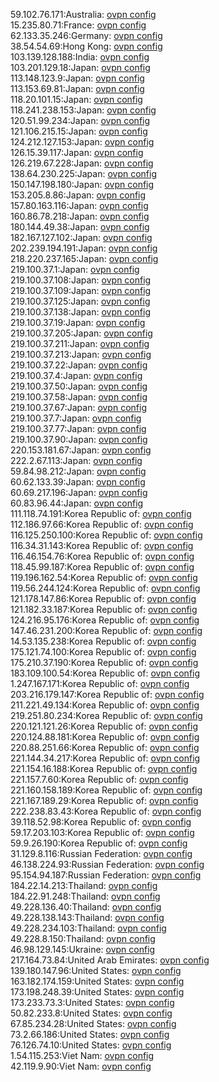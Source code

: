 59.102.76.171:Australia: [ovpn config](vpn/59_102_76_171.ovpn)  
15.235.80.71:France: [ovpn config](vpn/15_235_80_71.ovpn)  
62.133.35.246:Germany: [ovpn config](vpn/62_133_35_246.ovpn)  
38.54.54.69:Hong Kong: [ovpn config](vpn/38_54_54_69.ovpn)  
103.139.128.188:India: [ovpn config](vpn/103_139_128_188.ovpn)  
103.201.129.18:Japan: [ovpn config](vpn/103_201_129_18.ovpn)  
113.148.123.9:Japan: [ovpn config](vpn/113_148_123_9.ovpn)  
113.153.69.81:Japan: [ovpn config](vpn/113_153_69_81.ovpn)  
118.20.101.15:Japan: [ovpn config](vpn/118_20_101_15.ovpn)  
118.241.238.153:Japan: [ovpn config](vpn/118_241_238_153.ovpn)  
120.51.99.234:Japan: [ovpn config](vpn/120_51_99_234.ovpn)  
121.106.215.15:Japan: [ovpn config](vpn/121_106_215_15.ovpn)  
124.212.127.153:Japan: [ovpn config](vpn/124_212_127_153.ovpn)  
126.15.39.117:Japan: [ovpn config](vpn/126_15_39_117.ovpn)  
126.219.67.228:Japan: [ovpn config](vpn/126_219_67_228.ovpn)  
138.64.230.225:Japan: [ovpn config](vpn/138_64_230_225.ovpn)  
150.147.198.180:Japan: [ovpn config](vpn/150_147_198_180.ovpn)  
153.205.8.86:Japan: [ovpn config](vpn/153_205_8_86.ovpn)  
157.80.163.116:Japan: [ovpn config](vpn/157_80_163_116.ovpn)  
160.86.78.218:Japan: [ovpn config](vpn/160_86_78_218.ovpn)  
180.144.49.38:Japan: [ovpn config](vpn/180_144_49_38.ovpn)  
182.167.127.102:Japan: [ovpn config](vpn/182_167_127_102.ovpn)  
202.239.194.191:Japan: [ovpn config](vpn/202_239_194_191.ovpn)  
218.220.237.165:Japan: [ovpn config](vpn/218_220_237_165.ovpn)  
219.100.37.1:Japan: [ovpn config](vpn/219_100_37_1.ovpn)  
219.100.37.108:Japan: [ovpn config](vpn/219_100_37_108.ovpn)  
219.100.37.109:Japan: [ovpn config](vpn/219_100_37_109.ovpn)  
219.100.37.125:Japan: [ovpn config](vpn/219_100_37_125.ovpn)  
219.100.37.138:Japan: [ovpn config](vpn/219_100_37_138.ovpn)  
219.100.37.19:Japan: [ovpn config](vpn/219_100_37_19.ovpn)  
219.100.37.205:Japan: [ovpn config](vpn/219_100_37_205.ovpn)  
219.100.37.211:Japan: [ovpn config](vpn/219_100_37_211.ovpn)  
219.100.37.213:Japan: [ovpn config](vpn/219_100_37_213.ovpn)  
219.100.37.22:Japan: [ovpn config](vpn/219_100_37_22.ovpn)  
219.100.37.4:Japan: [ovpn config](vpn/219_100_37_4.ovpn)  
219.100.37.50:Japan: [ovpn config](vpn/219_100_37_50.ovpn)  
219.100.37.58:Japan: [ovpn config](vpn/219_100_37_58.ovpn)  
219.100.37.67:Japan: [ovpn config](vpn/219_100_37_67.ovpn)  
219.100.37.7:Japan: [ovpn config](vpn/219_100_37_7.ovpn)  
219.100.37.77:Japan: [ovpn config](vpn/219_100_37_77.ovpn)  
219.100.37.90:Japan: [ovpn config](vpn/219_100_37_90.ovpn)  
220.153.181.67:Japan: [ovpn config](vpn/220_153_181_67.ovpn)  
222.2.67.113:Japan: [ovpn config](vpn/222_2_67_113.ovpn)  
59.84.98.212:Japan: [ovpn config](vpn/59_84_98_212.ovpn)  
60.62.133.39:Japan: [ovpn config](vpn/60_62_133_39.ovpn)  
60.69.217.196:Japan: [ovpn config](vpn/60_69_217_196.ovpn)  
60.83.96.44:Japan: [ovpn config](vpn/60_83_96_44.ovpn)  
111.118.74.191:Korea Republic of: [ovpn config](vpn/111_118_74_191.ovpn)  
112.186.97.66:Korea Republic of: [ovpn config](vpn/112_186_97_66.ovpn)  
116.125.250.100:Korea Republic of: [ovpn config](vpn/116_125_250_100.ovpn)  
116.34.31.143:Korea Republic of: [ovpn config](vpn/116_34_31_143.ovpn)  
116.46.154.76:Korea Republic of: [ovpn config](vpn/116_46_154_76.ovpn)  
118.45.99.187:Korea Republic of: [ovpn config](vpn/118_45_99_187.ovpn)  
119.196.162.54:Korea Republic of: [ovpn config](vpn/119_196_162_54.ovpn)  
119.56.244.124:Korea Republic of: [ovpn config](vpn/119_56_244_124.ovpn)  
121.178.147.86:Korea Republic of: [ovpn config](vpn/121_178_147_86.ovpn)  
121.182.33.187:Korea Republic of: [ovpn config](vpn/121_182_33_187.ovpn)  
124.216.95.176:Korea Republic of: [ovpn config](vpn/124_216_95_176.ovpn)  
147.46.231.200:Korea Republic of: [ovpn config](vpn/147_46_231_200.ovpn)  
14.53.135.238:Korea Republic of: [ovpn config](vpn/14_53_135_238.ovpn)  
175.121.74.100:Korea Republic of: [ovpn config](vpn/175_121_74_100.ovpn)  
175.210.37.190:Korea Republic of: [ovpn config](vpn/175_210_37_190.ovpn)  
183.109.100.54:Korea Republic of: [ovpn config](vpn/183_109_100_54.ovpn)  
1.247.167.171:Korea Republic of: [ovpn config](vpn/1_247_167_171.ovpn)  
203.216.179.147:Korea Republic of: [ovpn config](vpn/203_216_179_147.ovpn)  
211.221.49.134:Korea Republic of: [ovpn config](vpn/211_221_49_134.ovpn)  
219.251.80.234:Korea Republic of: [ovpn config](vpn/219_251_80_234.ovpn)  
220.121.121.26:Korea Republic of: [ovpn config](vpn/220_121_121_26.ovpn)  
220.124.88.181:Korea Republic of: [ovpn config](vpn/220_124_88_181.ovpn)  
220.88.251.66:Korea Republic of: [ovpn config](vpn/220_88_251_66.ovpn)  
221.144.34.217:Korea Republic of: [ovpn config](vpn/221_144_34_217.ovpn)  
221.154.16.188:Korea Republic of: [ovpn config](vpn/221_154_16_188.ovpn)  
221.157.7.60:Korea Republic of: [ovpn config](vpn/221_157_7_60.ovpn)  
221.160.158.189:Korea Republic of: [ovpn config](vpn/221_160_158_189.ovpn)  
221.167.189.29:Korea Republic of: [ovpn config](vpn/221_167_189_29.ovpn)  
222.238.83.43:Korea Republic of: [ovpn config](vpn/222_238_83_43.ovpn)  
39.118.52.98:Korea Republic of: [ovpn config](vpn/39_118_52_98.ovpn)  
59.17.203.103:Korea Republic of: [ovpn config](vpn/59_17_203_103.ovpn)  
59.9.26.190:Korea Republic of: [ovpn config](vpn/59_9_26_190.ovpn)  
31.129.8.116:Russian Federation: [ovpn config](vpn/31_129_8_116.ovpn)  
46.138.224.93:Russian Federation: [ovpn config](vpn/46_138_224_93.ovpn)  
95.154.94.187:Russian Federation: [ovpn config](vpn/95_154_94_187.ovpn)  
184.22.14.213:Thailand: [ovpn config](vpn/184_22_14_213.ovpn)  
184.22.91.248:Thailand: [ovpn config](vpn/184_22_91_248.ovpn)  
49.228.136.40:Thailand: [ovpn config](vpn/49_228_136_40.ovpn)  
49.228.138.143:Thailand: [ovpn config](vpn/49_228_138_143.ovpn)  
49.228.234.103:Thailand: [ovpn config](vpn/49_228_234_103.ovpn)  
49.228.8.150:Thailand: [ovpn config](vpn/49_228_8_150.ovpn)  
46.98.129.145:Ukraine: [ovpn config](vpn/46_98_129_145.ovpn)  
217.164.73.84:United Arab Emirates: [ovpn config](vpn/217_164_73_84.ovpn)  
139.180.147.96:United States: [ovpn config](vpn/139_180_147_96.ovpn)  
163.182.174.159:United States: [ovpn config](vpn/163_182_174_159.ovpn)  
173.198.248.39:United States: [ovpn config](vpn/173_198_248_39.ovpn)  
173.233.73.3:United States: [ovpn config](vpn/173_233_73_3.ovpn)  
50.82.233.8:United States: [ovpn config](vpn/50_82_233_8.ovpn)  
67.85.234.28:United States: [ovpn config](vpn/67_85_234_28.ovpn)  
73.2.66.186:United States: [ovpn config](vpn/73_2_66_186.ovpn)  
76.126.74.10:United States: [ovpn config](vpn/76_126_74_10.ovpn)  
1.54.115.253:Viet Nam: [ovpn config](vpn/1_54_115_253.ovpn)  
42.119.9.90:Viet Nam: [ovpn config](vpn/42_119_9_90.ovpn)  
